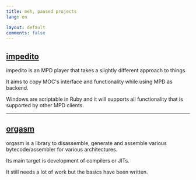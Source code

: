 ```yaml
---
title: meh, paused projects
lang: en

layout: default
comments: false
---
```


[impedito](https://github.com/meh/impedito)
-------------------------------------------
impedito is an MPD player that takes a slightly different approach to things.

It aims to copy MOC's interface and functionality while using MPD as backend.

Windows are scriptable in Ruby and it will supports all functionality that is supported
by other MPD clients.

<hr/>

[orgasm](https://github.com/meh/orgasm)
---------------------------------------
orgasm is a library to disassemble, generate and assemble various bytecode/assembler for
various architectures.

Its main target is development of compilers or JITs.

It still needs a lot of work but the basics have been written.
